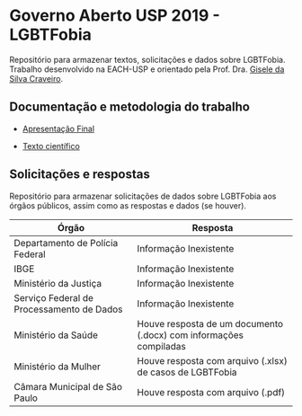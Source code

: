 # Governo Aberto USP 2019 - LGBTFobia

Repositório para armazenar textos, solicitações e dados sobre LGBTFobia. Trabalho desenvolvido na EACH-USP e orientado pela Prof. Dra. [Gisele da Silva Craveiro](http://buscatextual.cnpq.br/buscatextual/visualizacv.do?id=K4767519D0).

## Documentação e metodologia do trabalho

* [Apresentação Final](https://github.com/carlaprv/governo-aberto-usp-2019/blob/master/LGBTFOBIA%20-%20Apresenta%C3%A7%C3%A3o%20Final.pdf)

* [Texto científico](https://github.com/carlaprv/governo-aberto-usp-2019/blob/master/LGBTFOBIA%20-%20Texto%20cient%C3%ADfico.pdf)

## Solicitações e respostas

Repositório para armazenar solicitações de dados sobre LGBTFobia aos órgãos públicos, assim como as respostas e dados (se houver).


| Órgão                                     | Resposta                                                          |
|-------------------------------------------|-------------------------------------------------------------------|
| Departamento de Polícia Federal           | Informação Inexistente                                            |
| IBGE                                      | Informação Inexistente                                            |
| Ministério da Justiça                     | Informação Inexistente                                            |
| Serviço Federal de Processamento de Dados | Informação Inexistente                                            |
| Ministério da Saúde                       | Houve resposta de um documento (.docx) com informações compiladas |
| Ministério da Mulher                      | Houve resposta com arquivo (.xlsx) de casos de LGBTFobia          |
| Câmara Municipal de São Paulo             | Houve resposta com arquivo (.pdf)                                 |

